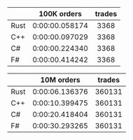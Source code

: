 ||100K orders|trades|
-|:-:|:-:|
|Rust|0:00:00.058174|3368|
|C++|0:00:00.097029|3368|
|C#|0:00:00.224340|3368|
|F#|0:00:00.414242|3368|


||10M orders|trades|
-|:-:|:-:|
|Rust|0:00:06.136376|360131|
|C++|0:00:10.399475|360131|
|C#|0:00:20.418404|360131|
|F#|0:00:30.293265|360131|


